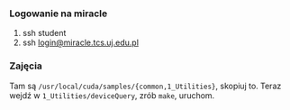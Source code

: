 ### Logowanie na miracle
1. ssh student
2. ssh login@miracle.tcs.uj.edu.pl

### Zajęcia
Tam są  `/usr/local/cuda/samples/{common,1_Utilities}`, skopiuj to.
Teraz wejdź w `1_Utilities/deviceQuery`, zrób `make`, uruchom.

